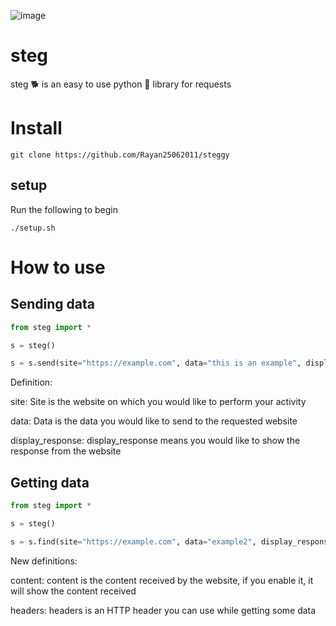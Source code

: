 ![image](https://user-images.githubusercontent.com/101386337/202465189-780329e3-3c63-455e-a217-b3c6af18b451.jpeg)

# steg
steg 🐕 is an easy to use python 🐍  library for requests

# Install
```
git clone https://github.com/Rayan25062011/steggy
```
## setup
Run the following to begin
```
./setup.sh
```

# How to use

## Sending data
```python
from steg import *

s = steg()

s = s.send(site="https://example.com", data="this is an example", display_response=True)
```
Definition:

site: Site is the website on which you would like to perform your activity

data: Data is the data you would like to send to the requested website

display_response: display_response means you would like to show the response from the website

## Getting data
```python
from steg import *

s = steg()

s = s.find(site="https://example.com", data="example2", display_response=True, content=True, headers="")
```
New definitions:

content: content is the content received by the website, if you enable it, it will show the content received

headers: headers is an HTTP header you can use while getting some data
